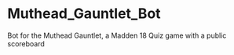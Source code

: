# Muthead_Gauntlet_Bot
Bot for the Muthead Gauntlet, a Madden 18 Quiz game with a public scoreboard
